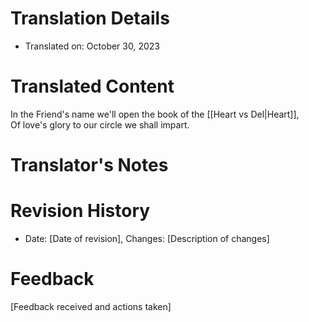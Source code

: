 # Translation Details
- Translated on: October 30, 2023

# Translated Content

In the Friend's name we'll open the book of the [[Heart vs Del|Heart]],  
Of love's glory to our circle we shall impart.


# Translator's Notes


# Revision History
- Date: [Date of revision], Changes: [Description of changes]

# Feedback
[Feedback received and actions taken]

